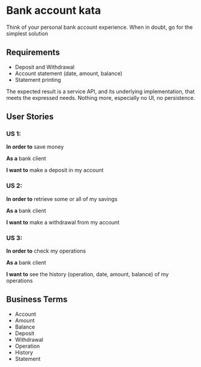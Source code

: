 # Bank account kata

Think of your personal bank account experience. When in doubt, go for the simplest solution

## Requirements

* Deposit and Withdrawal
* Account statement (date, amount, balance)
* Statement printing

The expected result is a service API, and its underlying implementation, that meets the expressed needs.
Nothing more, especially no UI, no persistence.

## User Stories

### US 1:

**In order to** save money

**As a** bank client

**I want to** make a deposit in my account

### US 2:

**In order to** retrieve some or all of my savings

**As a** bank client

**I want to** make a withdrawal from my account

### US 3:

**In order to** check my operations

**As a** bank client

**I want to** see the history (operation, date, amount, balance) of my operations

## Business Terms

* Account
* Amount
* Balance
* Deposit
* Withdrawal
* Operation
* History
* Statement